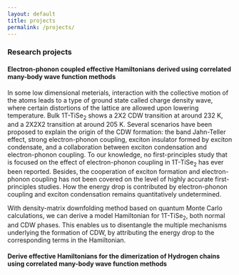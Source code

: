 ```yaml
---
layout: default
title: projects
permalink: /projects/
---
```


### Research projects

#### Electron-phonon coupled effective Hamiltonians derived using correlated many-body wave function methods

In some low dimensional meterials, interaction with the collective motion of the atoms leads to a type of ground state called charge density wave, where certain distortions of the lattice are allowed upon lowering temperature.
Bulk 1T-TiSe<sub>2</sub> shows a 2X2 CDW transition at around 232 K, and a 2X2X2 transition at around 205 K. 
Several scenarios have been proposed to explain the origin of the CDW formation: the band Jahn-Teller effect, strong electron-phonon coupling, exciton insulator formed by exciton condensate, and a collaboration between exciton condensation and electron-phonon coupling.
To our knowledge, no first-principles study that is focused on the effect of electron-phonon coupling in 1T-TiSe<sub>2</sub> has ever been reported.
Besides, the cooperation of exciton formation and electron-phonon coupling has not been covered on the level of highly accurate first-principles studies. 
How the energy drop is contributed by electron-phonon coupling and exciton condensation remains quantitatively undetermined.

With density-matrix downfolding method based on quantum Monte Carlo calculations, we can derive a model Hamiltonian for 1T-TiSe<sub>2</sub>, both normal and CDW phases.
This enables us to disentangle the multiple mechanisms underlying the formation of CDW, by attributing the energy drop to the corresponding terms in the Hamiltonian.
 


#### Derive effective Hamiltonians for the dimerization of Hydrogen chains using correlated many-body wave function methods





